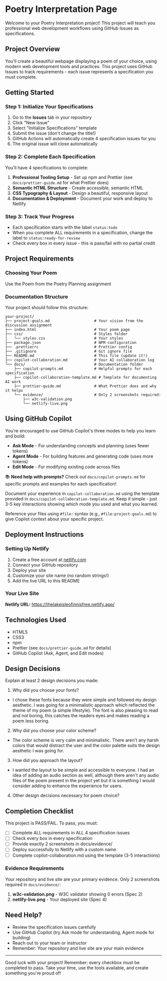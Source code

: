 # Poetry Interpretation Page

Welcome to your Poetry Interpretation project! This project will teach you professional web development workflows using GitHub Issues as specifications.

## Project Overview

You'll create a beautiful webpage displaying a poem of your choice, using modern web development tools and practices. This project uses GitHub Issues to track requirements - each issue represents a specification you must complete.

## Getting Started

### Step 1: Initialize Your Specifications

1. Go to the **Issues** tab in your repository
2. Click "New Issue"
3. Select "Initialize Specifications" template
4. Submit the issue (don't change the title!)
5. GitHub Actions will automatically create 4 specification issues for you
6. The original issue will close automatically

### Step 2: Complete Each Specification

You'll have 4 specifications to complete:

1. **Professional Tooling Setup** - Set up npm and Prettier (see `docs/prettier-guide.md` for what Prettier does)
2. **Semantic HTML Structure** - Create accessible, semantic HTML
3. **CSS Typography & Layout** - Design a beautiful, responsive layout
4. **Documentation & Deployment** - Document your work and deploy to Netlify

### Step 3: Track Your Progress

- Each specification starts with the label `status:todo`
- When you complete ALL requirements in a specification, change the label to `status:ready-for-review`
- Check every box in every issue - this is pass/fail with no partial credit

## Project Requirements

### Choosing Your Poem

Use the Poem from the Poetry Planning assignment

### Documentation Structure

Your project should follow this structure:

```
your-project/
├── project-goals.md                    # Your vision from the discussion assignment
├── index.html                          # Your poem page
├── css/                                # Styles folder
│   └── styles.css                      # Your styles
├── package.json                        # NPM configuration
├── .prettierrc                         # Prettier config
├── .gitignore                          # Git ignore file
├── README.md                           # This file (update it!)
├── copilot-collaboration.md            # Your AI collaboration log
└── docs/                               # Documentation folder
    ├── copilot-prompts.md              # Helpful prompts for each specification
    ├── copilot-collaboration-template.md # Template for documenting AI work
    ├── prettier-guide.md               # What Prettier does and why it helps
    └── evidence/                       # Only 2 screenshots required:
        ├── w3c-validation.png
        └── netlify-live.png
```

## Using GitHub Copilot

You're encouraged to use GitHub Copilot's three modes to help you learn and build:

- **Ask Mode** - For understanding concepts and planning (uses fewer tokens)
- **Agent Mode** - For building features and generating code (uses more tokens)
- **Edit Mode** - For modifying existing code across files

📚 **Need help with prompts?** Check out `docs/copilot-prompts.md` for specific prompts and examples for each specification!

Document your experience in `copilot-collaboration.md` using the template provided in `docs/copilot-collaboration-template.md`. Keep it simple - just 3-5 key interactions showing which mode you used and what you learned.

Reference your files using `#file:` syntax (e.g., `#file:project-goals.md`) to give Copilot context about your specific project.

## Deployment Instructions

### Setting Up Netlify

1. Create a free account at [netlify.com](https://www.netlify.com)
2. Connect your GitHub repository
3. Deploy your site
4. Customize your site name (no random strings!)
5. Add the live URL to this README

### Your Live Site

**Netlify URL:** https://thelakeisleofinnisfree.netlify.app/

## Technologies Used

- HTML5
- CSS3
- npm
- Prettier (see `docs/prettier-guide.md` for details)
- GitHub Copilot (Ask, Agent, and Edit modes)

## Design Decisions

Explain at least 2 design decisions you made:

1. Why did you choose your fonts?
- I chose these fonts because they were simple and followed my design aesthetic. I was going for a minimalistic approach which reflected the theme of my poem (a simple lifestyle). The font is also pleasing to read and not boring, this catches the readers eyes and makes reading a poem less boring. 
2. Why did you choose your color scheme?
- The color scheme is very calm and minimalistic. There aren't any harsh colors that would distract the user and the color palette suits the design aesthetic I was going for. 
3. How did you approach the layout?
- I wanted the layout to be simple and accessible to everyone. I had an idea of adding an audio section as well, although there aren't any audio files of the poem present in the project yet but it is something I would consider adding to enhance the experience for users. 
4. Other design decisions necessary for poem choice?

## Completion Checklist

This project is PASS/FAIL. To pass, you must:

- [ ] Complete ALL requirements in ALL 4 specification issues
- [ ] Check every box in every specification
- [ ] Provide exactly 2 screenshots in docs/evidence/
- [ ] Deploy successfully to Netlify with a custom name
- [ ] Complete copilot-collaboration.md using the template (3-5 interactions)

### Evidence Requirements

Your repository and live site are your primary evidence. Only 2 screenshots required in `docs/evidence/`:

1. **w3c-validation.png** - W3C validator showing 0 errors (Spec 2)
2. **netlify-live.png** - Your deployed site (Spec 4)

## Need Help?

- Review the specification issues carefully
- Use GitHub Copilot (try Ask mode for understanding, Agent mode for building)
- Reach out to your team or instructor
- Remember: Your repository and live site are your main evidence

---

Good luck with your project! Remember: every checkbox must be completed to pass. Take your time, use the tools available, and create something you're proud of!
